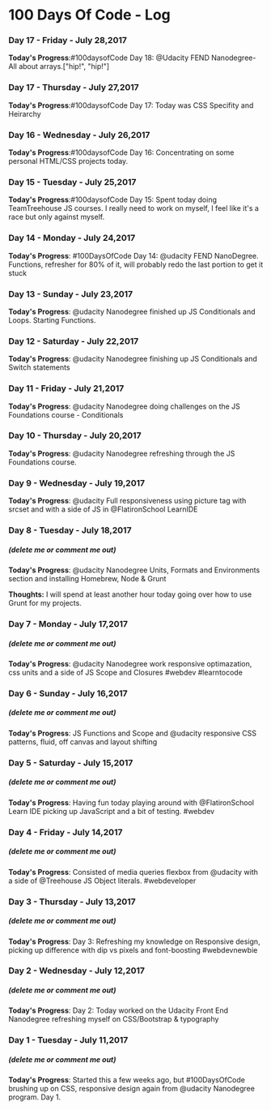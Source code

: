 # 100 Days Of Code - Log
### Day 17 - Friday - July 28,2017
**Today's Progress**:#100daysofCode Day 18: @Udacity FEND Nanodegree- All about arrays.["hip!", "hip!"] 

### Day 17 - Thursday - July 27,2017
**Today's Progress**:#100daysofCode Day 17: Today was CSS Specifity and Heirarchy

### Day 16 - Wednesday - July 26,2017
**Today's Progress**:#100daysofCode Day 16: Concentrating on some personal HTML/CSS projects today.

### Day 15 - Tuesday - July 25,2017
**Today's Progress**:#100daysofCode Day 15: Spent today doing TeamTreehouse JS courses. I really need to work on myself, I feel like it's a race but only against myself.

### Day 14 - Monday - July 24,2017
**Today's Progress**: #100DaysOfCode Day 14: @udacity FEND NanoDegree. Functions, refresher for 80% of it, will probably redo the last portion to get it stuck

### Day 13 - Sunday - July 23,2017
**Today's Progress**:  @udacity Nanodegree finished up JS Conditionals and Loops. Starting Functions.

### Day 12 - Saturday - July 22,2017
**Today's Progress**:  @udacity Nanodegree finishing up JS Conditionals and Switch statements

### Day 11 - Friday - July 21,2017
**Today's Progress**:  @udacity Nanodegree doing challenges on the JS Foundations course - Conditionals

### Day 10 - Thursday - July 20,2017
**Today's Progress**:  @udacity Nanodegree refreshing through the JS Foundations course.

### Day 9 - Wednesday - July 19,2017
**Today's Progress**:  @udacity Full responsiveness using picture tag with srcset and with a side of JS in @FlatironSchool LearnIDE

### Day 8 - Tuesday - July 18,2017
##### (delete me or comment me out)

**Today's Progress**:  @udacity Nanodegree Units, Formats and Environments section and installing Homebrew, Node & Grunt

**Thoughts:** I will spend at least another hour today going over how to use Grunt for my projects.

<!--**Link to work:** [Calculator App](http://www.example.com)-->
### Day 7 - Monday - July 17,2017
##### (delete me or comment me out)

**Today's Progress**: @udacity Nanodegree work responsive optimazation, css units and a side of JS Scope and Closures #webdev #learntocode

### Day 6 - Sunday - July 16,2017
##### (delete me or comment me out)

**Today's Progress**:  JS Functions and Scope and @udacity responsive CSS patterns, fluid, off canvas and layout shifting

### Day 5 - Saturday - July 15,2017
##### (delete me or comment me out)

**Today's Progress**:  Having fun today playing around with @FlatironSchool Learn IDE picking up JavaScript and a bit of testing. #webdev


### Day 4 - Friday - July 14,2017
##### (delete me or comment me out)

**Today's Progress**: Consisted of media queries flexbox from @udacity with a side of @Treehouse JS Object literals. #webdeveloper

### Day 3 - Thursday - July 13,2017
##### (delete me or comment me out)

**Today's Progress**: Day 3: Refreshing my knowledge on Responsive design, picking up difference with dip vs pixels and font-boosting #webdevnewbie


### Day 2 - Wednesday - July 12,2017
##### (delete me or comment me out)

**Today's Progress**: Day 2: Today worked on the Udacity Front End Nanodegree refreshing myself on CSS/Bootstrap & typography

### Day 1 - Tuesday - July 11,2017
##### (delete me or comment me out)

**Today's Progress**: Started this a few weeks ago, but #100DaysOfCode brushing up on CSS, responsive design again from @udacity Nanodegree program. Day 1.
